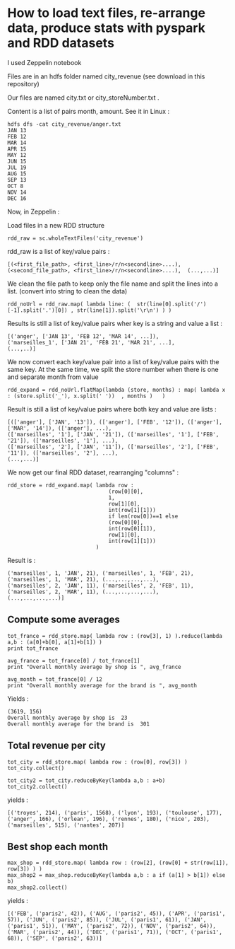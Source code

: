 # How to load text files, re-arrange data, produce stats with pyspark and RDD datasets

I used Zeppelin notebook

Files are in an hdfs folder named city_revenue (see download in this repository)

Our files are named city.txt or city_storeNumber.txt .

Content is a list of pairs month, amount. See it in Linux : 

```
hdfs dfs -cat city_revenue/anger.txt
JAN 13
FEB 12
MAR 14
APR 15
MAY 12
JUN 15
JUL 19
AUG 15
SEP 13
OCT 8
NOV 14
DEC 16
```

Now, in Zeppelin : 

Load files in a new RDD structure

`rdd_raw = sc.wholeTextFiles('city_revenue')`

rdd_raw is a list of key/value pairs :

`[(<first_file_path>, <first_line>/r/n<secondline>....),
(<second_file_path>, <first_line>/r/n<secondline>....), 
(...,...)]`

We clean the file path to keep only the file name and split the lines into a list. (convert into string to clean the data)

`rdd_noUrl = rdd_raw.map( lambda line: (  str(line[0].split('/')[-1].split('.')[0]) , str(line[1]).split('\r\n') ) )`

Results is still a list of key/value pairs wher key is a string and value a list :

```
[('anger', ['JAN 13', 'FEB 12', 'MAR 14', ...]),
('marseilles_1', ['JAN 21', 'FEB 21', 'MAR 21', ...],
(...,..)]
```

We now convert each key/value pair into a list of key/value pairs with the same key. At the same time, we split the store number when there is one and separate month from value

`rdd_expand = rdd_noUrl.flatMap(lambda (store, months) : map( lambda x : (store.split('_'), x.split(' '))  , months )   )`

Result is still a list of key/value pairs where both key and value are lists :
```
[(['anger'], ['JAN', '13']), (['anger'], ['FEB', '12']), (['anger'], ['MAR', '14']), (['anger'], ...),
(['marseilles', '1'], ['JAN', '21']), (['marseilles', '1'], ['FEB', '21']), (['marseilles', '1'], ...),
(['marseilles', '2'], ['JAN', '11']), (['marseilles', '2'], ['FEB', '11']), (['marseilles', '2'], ...),
(...,...)]
```

We now get our final RDD dataset, rearranging "columns" :

```
rdd_store = rdd_expand.map( lambda row :
                                (row[0][0],
                                1,
                                row[1][0],
                                int(row[1][1]))
                                if len(row[0])==1 else
                                (row[0][0],
                                int(row[0][1]),
                                row[1][0],
                                int(row[1][1]))
                            )
```                            

Result is :

```[('anger', 1, 'JAN', 13), ('anger', 1, 'FEB', 12), ('anger', 1, 'MAR', 14), ('anger', 1, 'APR', 15), (...,...,...,...),
('marseilles', 1, 'JAN', 21), ('marseilles', 1, 'FEB', 21), ('marseilles', 1, 'MAR', 21), (...,...,...,...),
('marseilles', 2, 'JAN', 11), ('marseilles', 2, 'FEB', 11), ('marseilles', 2, 'MAR', 11), (...,...,...,...),
(...,...,...,...)]
```

## Compute some averages

```
tot_france = rdd_store.map( lambda row : (row[3], 1) ).reduce(lambda a,b : (a[0]+b[0], a[1]+b[1]) )
print tot_france

avg_france = tot_france[0] / tot_france[1]
print "Overall monthly average by shop is ", avg_france

avg_month = tot_france[0] / 12
print "Overall monthly average for the brand is ", avg_month
```

Yields :

```
(3619, 156)
Overall monthly average by shop is  23
Overall monthly average for the brand is  301
```

## Total revenue per city

```
tot_city = rdd_store.map( lambda row : (row[0], row[3]) )
tot_city.collect()

tot_city2 = tot_city.reduceByKey(lambda a,b : a+b)
tot_city2.collect()
```

yields :

```
[('troyes', 214), ('paris', 1568), ('lyon', 193), ('toulouse', 177), ('anger', 166), ('orlean', 196), ('rennes', 180), ('nice', 203), ('marseilles', 515), ('nantes', 207)]
```

## Best shop each month

```
max_shop = rdd_store.map( lambda row : (row[2], (row[0] + str(row[1]), row[3]) ) )
max_shop2 = max_shop.reduceByKey(lambda a,b : a if (a[1] > b[1]) else b)
max_shop2.collect()
```

yields :

```
[('FEB', ('paris2', 42)), ('AUG', ('paris2', 45)), ('APR', ('paris1', 57)), ('JUN', ('paris2', 85)), ('JUL', ('paris1', 61)), ('JAN', ('paris1', 51)), ('MAY', ('paris2', 72)), ('NOV', ('paris2', 64)), ('MAR', ('paris2', 44)), ('DEC', ('paris1', 71)), ('OCT', ('paris1', 68)), ('SEP', ('paris2', 63))]
```
